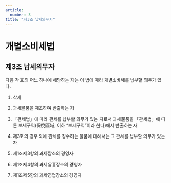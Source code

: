 ```yaml
---
article:
  number: 3
title: "제3조 납세의무자"
---
```

# 개별소비세법

## 제3조 납세의무자

다음 각 호의 어느 하나에 해당하는 자는 이 법에 따라 개별소비세를 납부할 의무가 있다.

1. 삭제

2. 과세물품을 제조하여 반출하는 자

3. 「관세법」에 따라 관세를 납부할 의무가 있는 자로서 과세물품을 「관세법」에 따른 보세구역(保稅區域, 이하 “보세구역”이라 한다)에서 반출하는 자

4. 제3호의 경우 외에 관세를 징수하는 물품에 대해서는 그 관세를 납부할 의무가 있는 자

5. 제1조제3항의 과세장소의 경영자

6. 제1조제4항의 과세유흥장소의 경영자

7. 제1조제5항의 과세영업장소의 경영자
